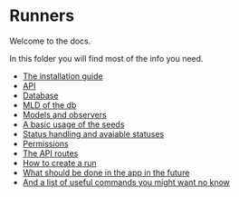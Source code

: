 # Runners

Welcome to the docs.

In this folder you will find most of the info you need.

- [The installation guide](install.md)
- [API](api.md)
- [Database](db.md)
- [MLD of the db](mdl.md)
- [Models and observers](models.md)
- [A basic usage of the seeds](seeds.md)
- [Status handling and avaiable statuses](status.md)
- [Permissions](permissions.md)
- [The API routes](routes.md)
- [How to create a run](runs.md)
- [What should be done in the app in the future](amelios.md)
- [And a list of useful commands you might want no know](useful_commands.md)
